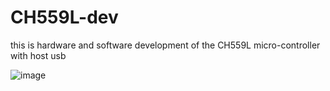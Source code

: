 # CH559L-dev
this is hardware and software development of the CH559L micro-controller with host usb


![image](https://github.com/user-attachments/assets/bb002434-a8f9-4494-8cdd-782e5889ce0b)